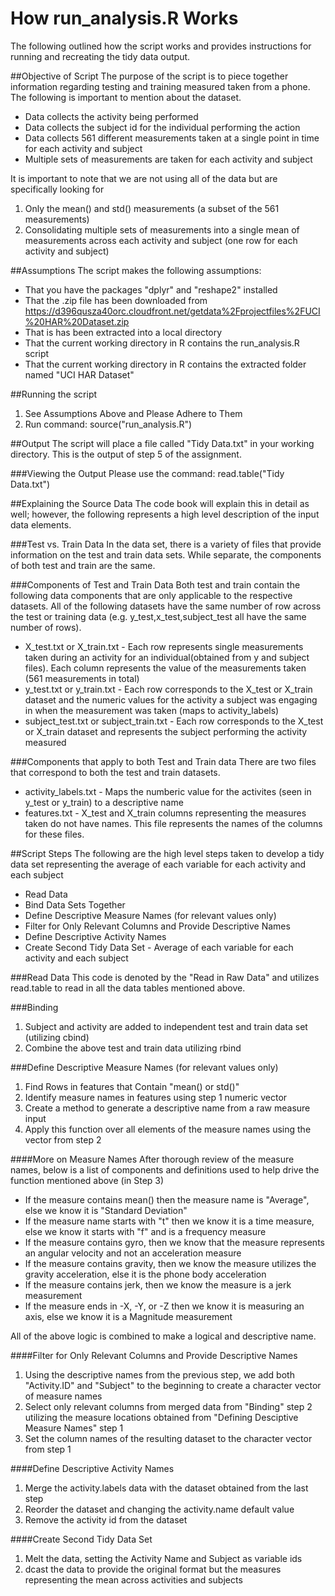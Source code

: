 # How run_analysis.R Works

The following outlined how the script works and provides instructions for running and recreating the tidy data output.

##Objective of Script
The purpose of the script is to piece together information regarding testing and training measured taken from a phone.  The following is important to mention about the dataset.
* Data collects the activity being performed
* Data collects the subject id for the individual performing the action
* Data collects 561 different measurements taken at a single point in time for each activity and subject
* Multiple sets of measurements are taken for each activity and subject

It is important to note that we are not using all of the data but are specifically looking for
1. Only the mean() and std() measurements (a subset of the 561 measurements)
2. Consolidating multiple sets of measurements into a single mean of measurements across each activity and subject (one row for each activity and subject)

##Assumptions
The script makes the following assumptions:
* That you have the packages "dplyr" and "reshape2" installed
* That the .zip file has been downloaded from https://d396qusza40orc.cloudfront.net/getdata%2Fprojectfiles%2FUCI%20HAR%20Dataset.zip 
* That is has been extracted into a local directory
* That the current working directory in R contains the run_analysis.R script
* That the current working directory in R contains the extracted folder named "UCI HAR Dataset"

##Running the script
1. See Assumptions Above and Please Adhere to Them
2. Run command: source("run_analysis.R")

##Output
The script will place a file called "Tidy Data.txt" in your working directory.  This is the output of step 5 of the assignment.

###Viewing the Output
Please use the command: read.table("Tidy Data.txt")

##Explaining the Source Data
The code book will explain this in detail as well; however, the following represents a high level description of the input data elements.

###Test vs. Train Data
In the data set, there is a variety of files that provide information on the test and train data sets.  While separate, the components of both test and train are the same.

###Components of Test and Train Data
Both test and train contain the following data components that are only applicable to the respective datasets.  All of the following datasets have the same number of row across the test or training data (e.g. y_test,x_test,subject_test all have the same number of rows).
* X_test.txt or X_train.txt - Each row represents single measurements taken during an activity for an individual(obtained from y and subject files).  Each column represents the value of the measurements taken (561 measurements in total)
* y_test.txt or y_train.txt - Each row corresponds to the X_test or X_train dataset and the numeric values for the activity a subject was engaging in when the measurement was taken (maps to activity_labels)
* subject_test.txt or subject_train.txt - Each row corresponds to the X_test or X_train dataset and represents the subject performing the activity measured

###Components that apply to both Test and Train data
There are two files that correspond to both the test and train datasets.
* activity_labels.txt - Maps the numberic value for the activites (seen in y_test or y_train) to a descriptive name
* features.txt - X_test and X_train columns representing the measures taken do not have names.  This file represents the names of the columns for these files.

##Script Steps
The following are the high level steps taken to develop a tidy data set representing the average of each variable for each activity and each subject
* Read Data
* Bind Data Sets Together
* Define Descriptive Measure Names (for relevant values only)
* Filter for Only Relevant Columns and Provide Descriptive Names
* Define Descriptive Activity Names
* Create Second Tidy Data Set - Average of each variable for each activity and each subject

###Read Data
This code is denoted by the "Read in Raw Data" and utilizes read.table to read in all the data tables mentioned above.

###Binding
1. Subject and activity are added to independent test and train data set (utilizing cbind)
2. Combine the above test and train data utilizing rbind

###Define Descriptive Measure Names (for relevant values only)
1. Find Rows in features that Contain "mean() or std()"
2. Identify measure names in features using step 1 numeric vector
3. Create a method to generate a descriptive name from a raw measure input
4. Apply this function over all elements of the measure names using the vector from step 2

####More on Measure Names
After thorough review of the measure names, below is a list of components and definitions used to help drive the function mentioned above (in Step 3)
* If the measure contains mean() then the measure name is "Average", else we know it is "Standard Deviation"
* If the measure name starts with "t" then we know it is a time measure, else we know it starts with "f" and is a frequency measure
* If the measure contains gyro, then we know that the measure represents an angular velocity and not an acceleration measure
* If the measure contains gravity, then we know the measure utilizes the gravity acceleration, else it is the phone body acceleration
* If the measure contains jerk, then we know the measure is a jerk measurement
* If the measure ends in -X, -Y, or -Z then we know it is measuring an axis, else we know it is a Magnitude measurement

All of the above logic is combined to make a logical and descriptive name.

####Filter for Only Relevant Columns and Provide Descriptive Names
1. Using the descriptive names from the previous step, we add both "Activity.ID" and "Subject" to the beginning to create a character vector of measure names
2. Select only relevant columns from merged data from "Binding" step 2 utilizing the measure locations obtained from "Defining Desciptive Measure Names" step 1
3. Set the column names of the resulting dataset to the character vector from step 1

####Define Descriptive Activity Names
1. Merge the activity.labels data with the dataset obtained from the last step
2. Reorder the dataset and changing the activity.name default value
3. Remove the activity id from the dataset

####Create Second Tidy Data Set
1. Melt the data, setting the Activity Name and Subject as variable ids
2. dcast the data to provide the original format but the measures representing the mean across activities and subjects